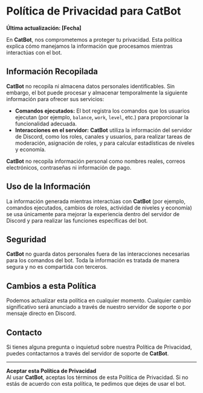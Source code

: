 # Política de Privacidad para CatBot

**Última actualización: [Fecha]**

En **CatBot**, nos comprometemos a proteger tu privacidad. Esta política explica cómo manejamos la información que procesamos mientras interactúas con el bot.

## Información Recopilada

**CatBot** no recopila ni almacena datos personales identificables. Sin embargo, el bot puede procesar y almacenar temporalmente la siguiente información para ofrecer sus servicios:

- **Comandos ejecutados:** El bot registra los comandos que los usuarios ejecutan (por ejemplo, `balance`, `work`, `level`, etc.) para proporcionar la funcionalidad adecuada.
- **Interacciones en el servidor:** **CatBot** utiliza la información del servidor de Discord, como los roles, canales y usuarios, para realizar tareas de moderación, asignación de roles, y para calcular estadísticas de niveles y economía.

**CatBot** no recopila información personal como nombres reales, correos electrónicos, contraseñas ni información de pago.

## Uso de la Información

La información generada mientras interactúas con **CatBot** (por ejemplo, comandos ejecutados, cambios de roles, actividad de niveles y economía) se usa únicamente para mejorar la experiencia dentro del servidor de Discord y para realizar las funciones específicas del bot.

## Seguridad

**CatBot** no guarda datos personales fuera de las interacciones necesarias para los comandos del bot. Toda la información es tratada de manera segura y no es compartida con terceros.

## Cambios a esta Política

Podemos actualizar esta política en cualquier momento. Cualquier cambio significativo será anunciado a través de nuestro servidor de soporte o por mensaje directo en Discord.

## Contacto

Si tienes alguna pregunta o inquietud sobre nuestra Política de Privacidad, puedes contactarnos a través del servidor de soporte de **CatBot**.

---

**Aceptar esta Política de Privacidad**  
Al usar **CatBot**, aceptas los términos de esta Política de Privacidad. Si no estás de acuerdo con esta política, te pedimos que dejes de usar el bot.
